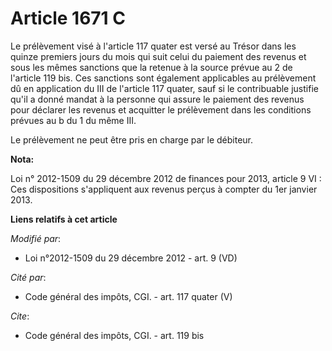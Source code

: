 # Article 1671 C

Le prélèvement visé à l'article 117 quater est versé au Trésor dans les quinze premiers jours du mois qui suit celui du
paiement des revenus et sous les mêmes sanctions que la retenue à la source prévue au 2 de l'article 119 bis. Ces sanctions
sont également applicables au prélèvement dû en application du III de l'article 117 quater, sauf si le contribuable justifie
qu'il a donné mandat à la personne qui assure le paiement des revenus pour déclarer les revenus et acquitter le prélèvement
dans les conditions prévues au b du 1 du même III.  

Le prélèvement ne peut être pris en charge par le débiteur.

**Nota:**

Loi n° 2012-1509 du 29 décembre 2012 de finances pour 2013, article 9 VI : Ces dispositions s'appliquent aux revenus perçus à
compter du 1er janvier 2013.

**Liens relatifs à cet article**

_Modifié par_:

  - Loi n°2012-1509 du 29 décembre 2012 - art. 9 (VD)

_Cité par_:

  - Code général des impôts, CGI. - art. 117 quater (V)

_Cite_:

  - Code général des impôts, CGI. - art. 119 bis
